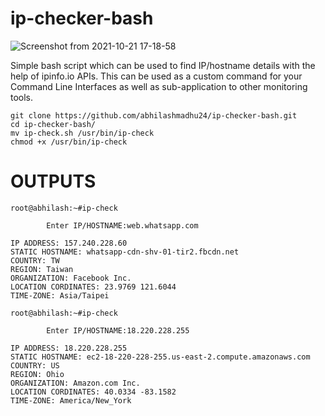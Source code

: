 # ip-checker-bash

![Screenshot from 2021-10-21 17-18-58](https://user-images.githubusercontent.com/50264439/138271261-0b9f57ed-4d98-411e-b76f-6909905fbcf2.png)


Simple bash script which can be used to find IP/hostname details with the help of ipinfo.io APIs. This can be used as a custom command for your Command Line Interfaces as well as sub-application to other monitoring tools.

```
git clone https://github.com/abhilashmadhu24/ip-checker-bash.git
cd ip-checker-bash/
mv ip-check.sh /usr/bin/ip-check
chmod +x /usr/bin/ip-check
```

# OUTPUTS

```
root@abhilash:~#ip-check

        Enter IP/HOSTNAME:web.whatsapp.com

IP ADDRESS: 157.240.228.60
STATIC HOSTNAME: whatsapp-cdn-shv-01-tir2.fbcdn.net
COUNTRY: TW
REGION: Taiwan
ORGANIZATION: Facebook Inc.
LOCATION CORDINATES: 23.9769 121.6044
TIME-ZONE: Asia/Taipei

root@abhilash:~#ip-check

        Enter IP/HOSTNAME:18.220.228.255

IP ADDRESS: 18.220.228.255
STATIC HOSTNAME: ec2-18-220-228-255.us-east-2.compute.amazonaws.com
COUNTRY: US
REGION: Ohio
ORGANIZATION: Amazon.com Inc.
LOCATION CORDINATES: 40.0334 -83.1582
TIME-ZONE: America/New_York
```
